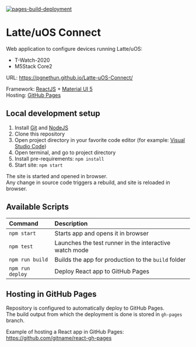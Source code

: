 [![pages-build-deployment](https://github.com/PGNetHun/Latte-uOS-Connect/actions/workflows/pages/pages-build-deployment/badge.svg)](https://github.com/PGNetHun/Latte-uOS-Connect/actions/workflows/pages/pages-build-deployment)


# Latte/uOS Connect

Web application to configure devices running Latte/uOS:
- T-Watch-2020
- M5Stack Core2

URL: <https://pgnethun.github.io/Latte-uOS-Connect/>

Framework: [ReactJS](https://reactjs.org/) + [Material UI 5](https://mui.com/)\
Hosting: [GitHub Pages](https://pages.github.com/)

## Local development setup

1. Install [Git](https://git-scm.com/) and [NodeJS](https://nodejs.org/)
2. Clone this repository
3. Open project directory in your favorite code editor (for example: [Visual Studio Code](https://code.visualstudio.com/))
4. Open terminal, and go to project directory
5. Install pre-requirements: `npm install`
6. Start site: `npm start`

The site is started and opened in browser.\
Any change in source code triggers a rebuild, and site is reloaded in browser.

## Available Scripts

|Command| Description |
|:------|:------------|
|`npm start`|Starts app and opens it in browser|
|`npm test`|Launches the test runner in the interactive watch mode|
|`npm run build`|Builds the app for production to the `build` folder|
|`npm run deploy`|Deploy React app to GitHub Pages|

## Hosting in GitHub Pages

Repository is configured to automatically deploy to GitHub Pages.\
The build output from which the deployment is done is stored in `gh-pages` branch.

Example of hosting a React app in GitHub Pages: <https://github.com/gitname/react-gh-pages>
